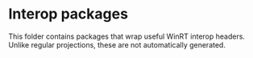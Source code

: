 # Interop packages

This folder contains packages that wrap useful WinRT interop headers. Unlike
regular projections, these are not automatically generated.
